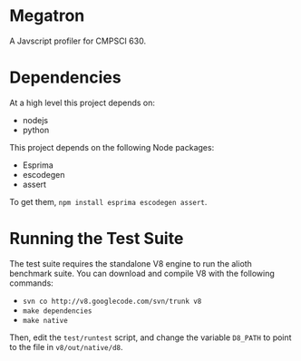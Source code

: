 Megatron
========

A Javscript profiler for CMPSCI 630. 


# Dependencies

At a high level this project depends on:

* nodejs
* python

This project depends on the following Node packages: 

* Esprima
* escodegen
* assert

To get them, `npm install esprima escodegen assert`.

# Running the Test Suite

The test suite requires the standalone V8 engine to run the alioth
benchmark suite. You can download and compile V8 with the following
commands:

* `svn co http://v8.googlecode.com/svn/trunk v8`
* `make dependencies`
* `make native`

Then, edit the `test/runtest` script, and change the variable
`D8_PATH` to point to the file in `v8/out/native/d8`.

